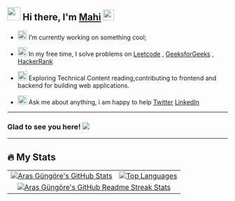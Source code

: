 ## <img src="https://github.com/Mahikolhe23/Mahikolhe23/blob/main/Assets/emoji.gif" width="30" height="30" /> Hi there, I'm [Mahi](https://github.com/Mahikolhe23) <img src="https://github.com/Mahikolhe23/Mahikolhe23/blob/main/Assets/wavinghand.gif" width="25" height="25"/> 

- <img src="https://github.com/Mahikolhe23/Mahikolhe23/blob/main/Assets/developer.gif" width="21" height="21"/>  I’m currently working on something cool;

- <img src="https://github.com/Mahikolhe23/Mahikolhe23/blob/main/Assets/lightning.gif" width="21" height="21"/> In my free time, I solve problems on 
[Leetcode](https://leetcode.com/Mahikolhe/) , [GeeksforGeeks](https://auth.geeksforgeeks.org/user/mkolhe23/) , [HackerRank](https://www.hackerrank.com/mahikolhe23)


- <img src="https://github.com/Mahikolhe23/Mahikolhe23/blob/main/Assets/laptop.gif" width="21" height="21"/> Exploring Technical Content reading,contributing to frontend and backend for building web applications.
- <img src="https://github.com/Mahikolhe23/Mahikolhe23/blob/main/Assets/message.gif" width="21" height="21"/> Ask me about anything, i am happy to help [Twitter](https://twitter.com/mahikolhe) [LinkedIn](https://www.linkedin.com/in/mahikolhe/)

---
### Glad to see you here! ![](https://visitor-badge.laobi.icu/badge?page_id=Mahikolhe23.Mahikolhe23)
---

## :fire: My Stats

<table>
  <tr>
    <td>
      <a href="https://github.com/anuraghazra/github-readme-stats"> <img src="https://github-readme-stats-arasgungore.vercel.app/api?username=Mahikolhe23&hide_border=true&show_icons=true&count_private=true&theme=github_dark" alt="Aras Güngöre's GitHub Stats" /> </a>
    </td>
    <td>
      <a href="https://github.com/anuraghazra/github-readme-stats"> <img src="https://github-readme-stats-arasgungore.vercel.app/api/top-langs/?username=Mahikolhe23&hide_border=true&langs_count=8&layout=compact&count_private=true&theme=github_dark" alt="Top Languages" /> </a>
    </td>
  </tr>
  <tr>
    <td colspan=2 align="center">
      <a href="https://git.io/streak-stats"> <img src="http://github-readme-streak-stats.herokuapp.com?user=Mahikolhe23&hide_border=true&currStreakLabel=000000&date_format=j%20M%5B%20Y%5D&theme=github_dark" alt="Aras Güngöre's GitHub Readme Streak Stats" /> </a>
    </td>
  </tr>
</table>



